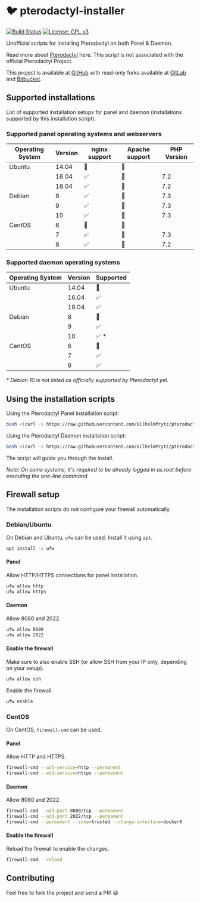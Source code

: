 # :bird: pterodactyl-installer

[![Build Status](https://travis-ci.com/VilhelmPrytz/pterodactyl-installer.svg?branch=master)](https://travis-ci.com/VilhelmPrytz/pterodactyl-installer)
[![License: GPL v3](https://img.shields.io/github/license/VilhelmPrytz/pterodactyl-installer)](LICENSE)

Unofficial scripts for installing Pterodactyl on both Panel & Daemon.

Read more about [Pterodactyl](https://pterodactyl.io/) here. This script is not associated with the official Pterodactyl Project.

This project is available at [GitHub](https://github.com/VilhelmPrytz/pterodactyl-installer) with read-only forks available at [GitLab](https://gitlab.com/vilhelm/pterodactyl-installer) and [Bitbucket](https://bitbucket.org/prytz/pterodactyl-installer/src/master/).

## Supported installations

List of supported installation setups for panel and daemon (installations supported by this installation script).

### Supported panel operating systems and webservers

| Operating System  | Version | nginx support        | Apache support | PHP Version |
| ----------------- | ------- | -------------------- | -------------- | ----------- |
| Ubuntu            | 14.04   | :red_circle:         | :red_circle:   |             |
|                   | 16.04   | :white_check_mark:   | :red_circle:   | 7.2         |
|                   | 18.04   | :white_check_mark:   | :red_circle:   | 7.2         |
| Debian            | 8       | :white_check_mark:   | :red_circle:   | 7.3         |
|                   | 9       | :white_check_mark:   | :red_circle:   | 7.3         |
|                   | 10      | :white_check_mark:   | :red_circle:   | 7.3         |
| CentOS            | 6       | :red_circle:         | :red_circle:   |             |
|                   | 7       | :white_check_mark:   | :red_circle:   | 7.3         |
|                   | 8       | :white_check_mark:   | :red_circle:   | 7.2         |

### Supported daemon operating systems

| Operating System  | Version | Supported            |
| ----------------- | ------- | -------------------- |
| Ubuntu            | 14.04   | :red_circle:         |
|                   | 16.04   | :white_check_mark:   |
|                   | 18.04   | :white_check_mark:   |
| Debian            | 8       | :red_circle:         |
|                   | 9       | :white_check_mark:   |
|                   | 10      | :white_check_mark: * |
| CentOS            | 6       | :red_circle:         |
|                   | 7       | :white_check_mark:   |
|                   | 8       | :white_check_mark:   |

_* Debian 10 is not listed as officially supported by Pterodactyl yet._

## Using the installation scripts

Using the Pterodactyl Panel installation script:

```bash
bash <(curl -s https://raw.githubusercontent.com/VilhelmPrytz/pterodactyl-installer/master/install-panel.sh)
```

Using the Pterodactyl Daemon installation script:

```bash
bash <(curl -s https://raw.githubusercontent.com/VilhelmPrytz/pterodactyl-installer/master/install-daemon.sh)
```

The script will guide you through the install.

*Note: On some systems, it's required to be already logged in as root before executing the one-line command.*

## Firewall setup

The installation scripts do not configure your firewall automatically.

### Debian/Ubuntu

On Debian and Ubuntu, `ufw` can be used. Install it using `apt`.

```bash
apt install -y ufw
```

#### Panel

Allow HTTP/HTTPS connections for panel installation.

```bash
ufw allow http
ufw allow https
```

#### Daemon

Allow 8080 and 2022.

```bash
ufw allow 8080
ufw allow 2022
```

#### Enable the firewall

Make sure to also enable SSH (or allow SSH from your IP only, depending on your setup).

```bash
ufw allow ssh
```

Enable the firewall.

```bash
ufw enable
```

### CentOS

On CentOS, `firewall-cmd` can be used.

#### Panel

Allow HTTP and HTTPS.

```bash
firewall-cmd --add-service=http --permanent
firewall-cmd --add-service=https --permanent
```

#### Daemon

Allow 8080 and 2022.

```bash
firewall-cmd --add-port 8080/tcp --permanent
firewall-cmd --add-port 2022/tcp --permanent
firewall-cmd --permanent --zone=trusted --change-interface=docker0
```

#### Enable the firewall

Reload the firewall to enable the changes.

```bash
firewall-cmd --reload
```

## Contributing

Feel free to fork the project and send a PR! :smiley:
